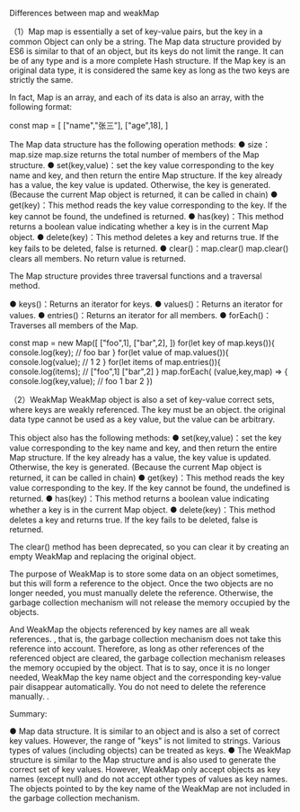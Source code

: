 Differences between map and weakMap

（1）Map map is essentially a set of key-value pairs, but the key in a common Object can only be a string. The Map data structure provided by ES6 is similar to that of an object, but its keys do not limit the range. It can be of any type and is a more complete Hash structure. If the Map key is an original data type, it is considered the same key as long as the two keys are strictly the same.

In fact, Map is an array, and each of its data is also an array, with the following format:

const map = [ ["name","张三"], ["age",18], ]

The Map data structure has the following operation methods: ● size： map.size map.size returns the total number of members of the Map structure. ● set(key,value)：set the key value corresponding to the key name and key, and then return the entire Map structure. If the key already has a value, the key value is updated. Otherwise, the key is generated. (Because the current Map object is returned, it can be called in chain) ● get(key)：This method reads the key value corresponding to the key. If the key cannot be found, the undefined is returned. ● has(key)：This method returns a boolean value indicating whether a key is in the current Map object. ● delete(key)：This method deletes a key and returns true. If the key fails to be deleted, false is returned. ● clear()：map.clear() map.clear() clears all members. No return value is returned.

The Map structure provides three traversal functions and a traversal method.

● keys()：Returns an iterator for keys. ● values()：Returns an iterator for values. ● entries()：Returns an iterator for all members. ● forEach()：Traverses all members of the Map.

const map = new Map([ ["foo",1], ["bar",2], ]) for(let key of map.keys()){ console.log(key); // foo bar } for(let value of map.values()){ console.log(value); // 1 2 } for(let items of map.entries()){ console.log(items); // ["foo",1] ["bar",2] } map.forEach( (value,key,map) => { console.log(key,value); // foo 1 bar 2 })

（2）WeakMap WeakMap object is also a set of key-value correct sets, where keys are weakly referenced. The key must be an object. the original data type cannot be used as a key value, but the value can be arbitrary.

This object also has the following methods: ● set(key,value)：set the key value corresponding to the key name and key, and then return the entire Map structure. If the key already has a value, the key value is updated. Otherwise, the key is generated. (Because the current Map object is returned, it can be called in chain) ● get(key)：This method reads the key value corresponding to the key. If the key cannot be found, the undefined is returned. ● has(key)：This method returns a boolean value indicating whether a key is in the current Map object. ● delete(key)：This method deletes a key and returns true. If the key fails to be deleted, false is returned.

The clear() method has been deprecated, so you can clear it by creating an empty WeakMap and replacing the original object.

The purpose of WeakMap is to store some data on an object sometimes, but this will form a reference to the object. Once the two objects are no longer needed, you must manually delete the reference. Otherwise, the garbage collection mechanism will not release the memory occupied by the objects.

And WeakMap the objects referenced by key names are all weak references. , that is, the garbage collection mechanism does not take this reference into account. Therefore, as long as other references of the referenced object are cleared, the garbage collection mechanism releases the memory occupied by the object. That is to say, once it is no longer needed, WeakMap the key name object and the corresponding key-value pair disappear automatically. You do not need to delete the reference manually. .

Summary:

● Map data structure. It is similar to an object and is also a set of correct key values. However, the range of "keys" is not limited to strings. Various types of values (including objects) can be treated as keys. ● The WeakMap structure is similar to the Map structure and is also used to generate the correct set of key values. However, WeakMap only accept objects as key names (except null) and do not accept other types of values as key names. The objects pointed to by the key name of the WeakMap are not included in the garbage collection mechanism.